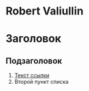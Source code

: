 # Robert Valiullin
# Заголовок

## Подзаголовок

1. [Текст ссылки](цель_ссылки)
1. Второй пункт списка